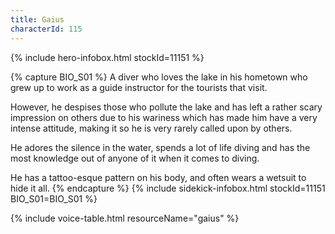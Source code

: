 ```yaml
---
title: Gaius
characterId: 115
---
```


{% include hero-infobox.html stockId=11151 %}

{% capture BIO_S01 %}
A diver who loves the lake in his hometown who grew up to work as a guide instructor for the tourists that visit.

However, he despises those who pollute the lake and has left a rather scary impression on others due to his wariness which has made him have a very intense attitude, making it so he is very rarely called upon by others.

He adores the silence in the water, spends a lot of life diving and has the most knowledge out of anyone of it when it comes to diving. 

He has a tattoo-esque pattern on his body, and often wears a wetsuit to hide it all.
{% endcapture %}
{% include sidekick-infobox.html stockId=11151 BIO_S01=BIO_S01 %}

{% include voice-table.html resourceName="gaius"
%}
